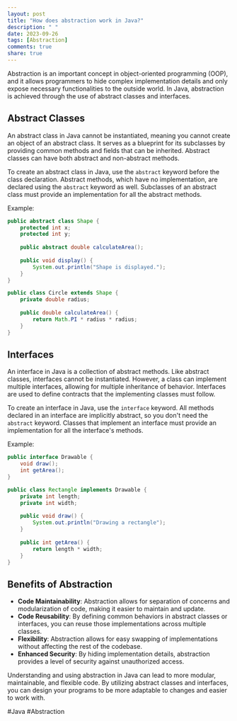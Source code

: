 ```yaml
---
layout: post
title: "How does abstraction work in Java?"
description: " "
date: 2023-09-26
tags: [Abstraction]
comments: true
share: true
---
```


Abstraction is an important concept in object-oriented programming (OOP), and it allows programmers to hide complex implementation details and only expose necessary functionalities to the outside world. In Java, abstraction is achieved through the use of abstract classes and interfaces.

## Abstract Classes
An abstract class in Java cannot be instantiated, meaning you cannot create an object of an abstract class. It serves as a blueprint for its subclasses by providing common methods and fields that can be inherited. Abstract classes can have both abstract and non-abstract methods. 

To create an abstract class in Java, use the `abstract` keyword before the class declaration. Abstract methods, which have no implementation, are declared using the `abstract` keyword as well. Subclasses of an abstract class must provide an implementation for all the abstract methods.

Example:

```java
public abstract class Shape {
    protected int x;
    protected int y;
    
    public abstract double calculateArea();
    
    public void display() {
        System.out.println("Shape is displayed.");
    }
}

public class Circle extends Shape {
    private double radius;
    
    public double calculateArea() {
        return Math.PI * radius * radius;
    }
}
```

## Interfaces
An interface in Java is a collection of abstract methods. Like abstract classes, interfaces cannot be instantiated. However, a class can implement multiple interfaces, allowing for multiple inheritance of behavior. Interfaces are used to define contracts that the implementing classes must follow.

To create an interface in Java, use the `interface` keyword. All methods declared in an interface are implicitly abstract, so you don't need the `abstract` keyword. Classes that implement an interface must provide an implementation for all the interface's methods.

Example:

```java
public interface Drawable {
    void draw();
    int getArea();
}

public class Rectangle implements Drawable {
    private int length;
    private int width;
    
    public void draw() {
        System.out.println("Drawing a rectangle");
    }
    
    public int getArea() {
        return length * width;
    }
}
```

## Benefits of Abstraction
* **Code Maintainability**: Abstraction allows for separation of concerns and modularization of code, making it easier to maintain and update.
* **Code Reusability**: By defining common behaviors in abstract classes or interfaces, you can reuse those implementations across multiple classes.
* **Flexibility**: Abstraction allows for easy swapping of implementations without affecting the rest of the codebase.
* **Enhanced Security**: By hiding implementation details, abstraction provides a level of security against unauthorized access.

Understanding and using abstraction in Java can lead to more modular, maintainable, and flexible code. By utilizing abstract classes and interfaces, you can design your programs to be more adaptable to changes and easier to work with.

#Java #Abstraction